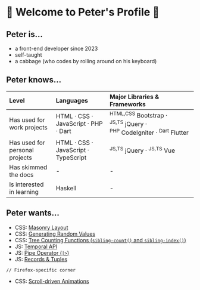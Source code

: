 # 🥬 Welcome to Peter's Profile 🥬

## Peter is...
- a front-end developer since 2023
- self-taught
- a cabbage (who codes by rolling around on his keyboard)

## Peter knows...
| Level | Languages | Major Libraries & Frameworks |
| :-- | :-- | :-- |
| Has used for work projects | HTML · CSS · JavaScript · PHP · Dart | <sup>HTML,CSS</sup>&nbsp;Bootstrap · <sup>JS,TS</sup>&nbsp;jQuery · <sup>PHP</sup>&nbsp;CodeIgniter · <sup>Dart</sup>&nbsp;Flutter |
| Has used for personal projects | HTML · CSS · JavaScript · TypeScript | <sup>JS,TS</sup>&nbsp;jQuery · <sup>JS,TS</sup>&nbsp;Vue |
| Has skimmed the docs | - | - |
| Is interested in learning | Haskell | - |

## Peter wants...
- CSS: [Masonry Layout](https://drafts.csswg.org/css-grid-3/)
- CSS: [Generating Random Values](https://drafts.csswg.org/css-values-5/#randomness)
- CSS: [Tree Counting Functions (`sibling-count()` and `sibling-index()`)](https://drafts.csswg.org/css-values-5/#tree-counting)
- JS: [Temporal API](https://github.com/tc39/proposal-temporal)
- JS: [Pipe Operator (`|>`)](https://github.com/tc39/proposal-pipeline-operator)
- JS: [Records & Tuples](https://github.com/tc39/proposal-record-tuple)

`// Firefox-specific corner`

- CSS: [Scroll-driven Animations](https://drafts.csswg.org/scroll-animations-1/)
